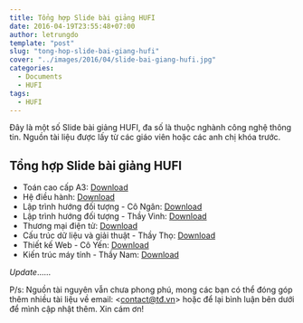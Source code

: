 ```yaml
---
title: Tổng hợp Slide bài giảng HUFI
date: 2016-04-19T23:55:48+07:00
author: letrungdo
template: "post"
slug: "tong-hop-slide-bai-giang-hufi"
cover: "../images/2016/04/slide-bai-giang-hufi.jpg"
categories:
  - Documents
  - HUFI
tags:
  - HUFI
---
```

Đây là một số Slide bài giảng HUFI, đa số là thuộc nghành công nghệ thông tin. Nguồn tài liệu được lấy từ các giáo viên hoặc các anh chị khóa trước.

## Tổng hợp Slide bài giảng HUFI

  * Toán cao cấp A3: <a href="https://drive.google.com/uc?export=download&id=0B1mDBJH6BWKlaHhnX0FkSTRhOVU" target="_blank" rel="noopener">Download</a>
  * Hệ điều hành: <a href="https://drive.google.com/uc?export=download&id=0B1mDBJH6BWKlNGJJUmZDVnF1MWc" target="_blank" rel="noopener">Download</a>
  * Lập trình hướng đối tượng - Cô Ngân: <a href="https://drive.google.com/uc?export=download&id=0B1mDBJH6BWKlS2ZsRS1hLWRXanc" target="_blank" rel="noopener">Download</a>
  * Lập trình hướng đối tượng - Thầy Vinh: <a href="https://drive.google.com/uc?export=download&id=0B1mDBJH6BWKlWnVoRDAzb1IyQ0U" target="_blank" rel="noopener">Download</a>
  * Thương mại điện tử: <a href="https://drive.google.com/uc?export=download&id=0B1mDBJH6BWKlajRaMmF1SUNXZGs" target="_blank" rel="noopener">Download</a>
  * Cấu trúc dữ liệu và giải thuật - Thầy Thọ: <a href="https://drive.google.com/uc?export=download&id=0B1mDBJH6BWKlam0xZXFpUkJRZnM" target="_blank" rel="noopener">Download</a>
  * Thiết kế Web - Cô Yến: <a href="https://drive.google.com/uc?export=download&id=0B1mDBJH6BWKlZ0I0TVhlN2lvRDQ" target="_blank" rel="noopener">Download</a>
  * Kiến trúc máy tính - Thầy Nam: <a href="https://drive.google.com/uc?export=download&id=0B1mDBJH6BWKlZW5UN0pjdGZpWFU" target="_blank" rel="noopener">Download</a>

_Update_......

P/s: Nguồn tài nguyên vẫn chưa phong phú, mong các bạn có thể đóng góp thêm nhiều tài liệu về email: <contact@tđ.vn> hoặc để lại bình luận bên dưới để mình cập nhật thêm. Xin cám ơn!